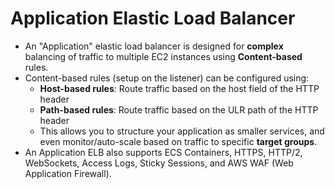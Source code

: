 # Application Elastic Load Balancer

- An "Application" elastic load balancer is designed for **complex** balancing
  of traffic to multiple EC2 instances using **Content-based** rules.
- Content-based rules (setup on the listener) can be configured using:
  - **Host-based rules**: Route traffic based on the host field of the HTTP header
  - **Path-based rules**: Route traffic based on the ULR path of the HTTP header
  - This allows you to structure your application as smaller services, and even
    monitor/auto-scale based on traffic to specific **target groups**.
- An Application ELB also supports ECS Containers, HTTPS, HTTP/2, WebSockets,
  Access Logs, Sticky Sessions, and AWS WAF (Web Application Firewall).
